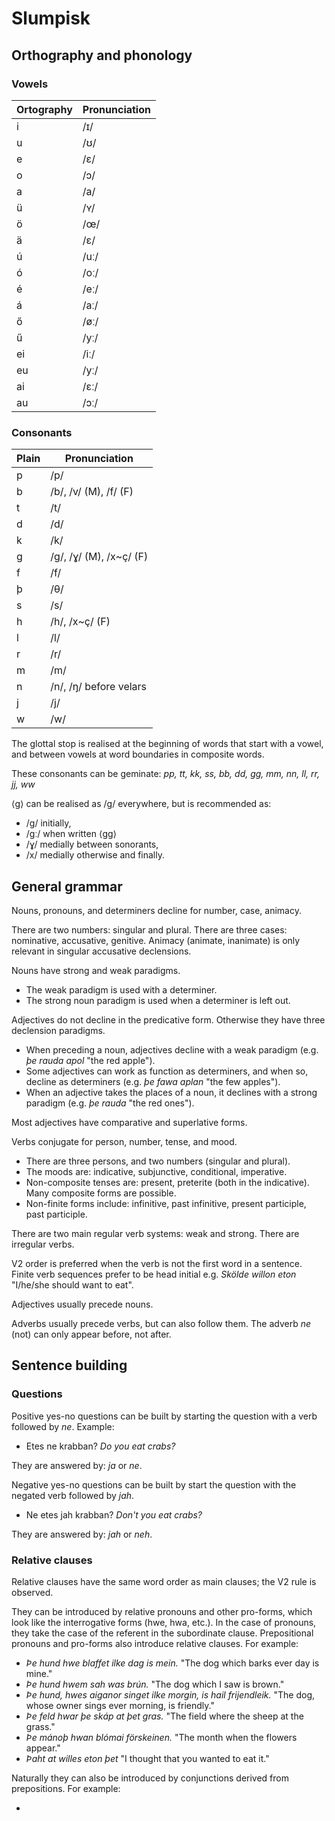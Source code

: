 # Slumpisk

## Orthography and phonology

### Vowels

| Ortography | Pronunciation |
| ---------- | ------------- |
| i          | /ɪ/           |
| u          | /ʊ/           |
| e          | /ɛ/           |
| o          | /ɔ/           |
| a          | /a/           |
| ü          | /ʏ/           |
| ö          | /œ/           |
| ä          | /ɛ/           |
| ú          | /uː/          |
| ó          | /oː/          |
| é          | /eː/          |
| á          | /aː/          |
| ő          | /øː/          |
| ű          | /yː/          |
| ei         | /iː/          |
| eu         | /yː/          |
| ai         | /ɛː/          |
| au         | /ɔː/          |

### Consonants

| Plain | Pronunciation           |
| ----- | ----------------------- |
| p     | /p/                     |
| b     | /b/, /v/ (M), /f/ (F)   |
| t     | /t/                     |
| d     | /d/                     |
| k     | /k/                     |
| g     | /g/, /ɣ/ (M), /x~ç/ (F) |
| f     | /f/                     |
| þ     | /θ/                     |
| s     | /s/                     |
| h     | /h/, /x~ç/ (F)          |
| l     | /l/                     |
| r     | /r/                     |
| m     | /m/                     |
| n     | /n/, /ŋ/ before velars  |
| j     | /j/                     |
| w     | /w/                     |

The glottal stop is realised at the beginning of words that start with a vowel,
and between vowels at word boundaries in composite words.

These consonants can be geminate: _pp, tt, kk, ss, bb, dd, gg, mm, nn, ll, rr,
jj, ww_

⟨g⟩ can be realised as /g/ everywhere, but is recommended as:

- /g/ initially,
- /gː/ when written ⟨gg⟩
- /ɣ/ medially between sonorants,
- /x/ medially otherwise and finally.

## General grammar

Nouns, pronouns, and determiners decline for number, case, animacy.

There are two numbers: singular and plural. There are three cases: nominative,
accusative, genitive. Animacy (animate, inanimate) is only relevant in singular
accusative declensions.

Nouns have strong and weak paradigms.

- The weak paradigm is used with a determiner.
- The strong noun paradigm is used when a determiner is left out.

Adjectives do not decline in the predicative form. Otherwise they have three
declension paradigms.

- When preceding a noun, adjectives decline with a weak paradigm (e.g. _þe
  rauda apol_ "the red apple").
- Some adjectives can work as function as determiners, and when so, decline as
  determiners (e.g. _þe fawa aplan_ "the few apples").
- When an adjective takes the places of a noun, it declines with a strong
  paradigm (e.g. _þe rauda_ "the red ones").

Most adjectives have comparative and superlative forms.

Verbs conjugate for person, number, tense, and mood.

- There are three persons, and two numbers (singular and plural).
- The moods are: indicative, subjunctive, conditional, imperative.
- Non-composite tenses are: present, preterite (both in the indicative). Many
  composite forms are possible.
- Non-finite forms include: infinitive, past infinitive, present participle,
  past participle.

There are two main regular verb systems: weak and strong. There are irregular
verbs.

V2 order is preferred when the verb is not the first word in a sentence. Finite
verb sequences prefer to be head initial e.g. _Skölde willon eton_ "I/he/she
should want to eat".

Adjectives usually precede nouns.

Adverbs usually precede verbs, but can also follow them. The adverb _ne_ (not)
can only appear before, not after.

## Sentence building

### Questions

Positive yes-no questions can be built by starting the question with a verb
followed by _ne_. Example:

- Etes ne krabban? _Do you eat crabs?_

They are answered by: _ja_ or _ne_.

Negative yes-no questions can be built by start the question with the negated
verb followed by _jah_.

- Ne etes jah krabban? _Don't you eat crabs?_

They are answered by: _jah_ or _neh_.

### Relative clauses

Relative clauses have the same word order as main clauses; the V2 rule is observed.

They can be introduced by relative pronouns and other pro-forms, which look like the interrogative forms (hwe, hwa, etc.). In the case of pronouns, they take the case of the referent in the subordinate clause. Prepositional pronouns and pro-forms also introduce relative clauses. For example:

- _Þe hund hwe blaffet ilke dag is mein._ "The dog which barks ever day is
  mine."
- _Þe hund hwem sah was brún._ "The dog which I saw is brown."
- _Þe hund, hwes aiganor singet ilke morgin, is hail frijendleik._ "The dog,
  whose owner sings ever morning, is friendly."
- _Þe feld hwar þe skáp at þet gras._ "The field where the sheep at the
  grass."
- _Þe mánoþ hwan blómai förskeinen._ "The month when the flowers appear."
- _Þaht at willes eton þet_ "I thought that you wanted to eat it."

Naturally they can also be introduced by conjunctions derived from prepositions. For example:

-
